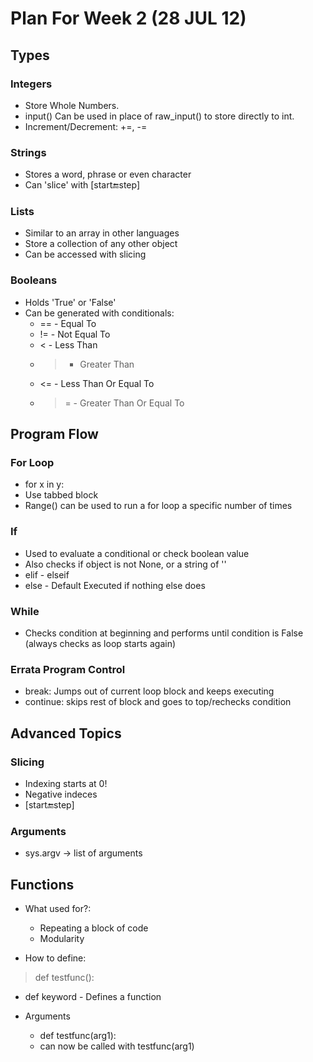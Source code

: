 Plan For Week 2 (28 JUL 12)
===========================
## Types ##
### Integers ###
- Store Whole Numbers.
- input() Can be used in place of raw_input() to store directly to int.
- Increment/Decrement: +=, -=

### Strings ###
- Stores a word, phrase or even character
- Can 'slice' with [start:end:step]

### Lists ###
- Similar to an array in other languages
- Store a collection of any other object
- Can be accessed with slicing

### Booleans ###
- Holds 'True' or 'False'
- Can be generated with conditionals:
  - == - Equal To
  - != - Not Equal To
  - < - Less Than
  - > - Greater Than
  - <= - Less Than Or Equal To
  - >= - Greater Than Or Equal To

## Program Flow ##
### For Loop ###
- for x in y:
- Use tabbed block
- Range() can be used to run a for loop a specific number of times

### If ###
- Used to evaluate a conditional or check boolean value
- Also checks if object is not None, or a string of ''
- elif - elseif
- else - Default Executed if nothing else does

### While ###
- Checks condition at beginning and performs until condition is False (always checks as loop starts again)

### Errata Program Control ###
- break: Jumps out of current loop block and keeps executing
- continue: skips rest of block and goes to top/rechecks condition

## Advanced Topics ##
### Slicing ###
- Indexing starts at 0!
- Negative indeces
- [start:end:step]

### Arguments ###
- sys.argv -> list of arguments

## Functions ##
- What used for?:
  - Repeating a block of code
  - Modularity

- How to define:

> def testfunc():
  
- def keyword - Defines a function

- Arguments
  - def testfunc(arg1):
  - can now be called with testfunc(arg1)